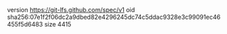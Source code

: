 version https://git-lfs.github.com/spec/v1
oid sha256:07e1f2f06dc2a9dbed82e4296245dc74c5ddac9328e3c99091ec46455f5d6483
size 4415
